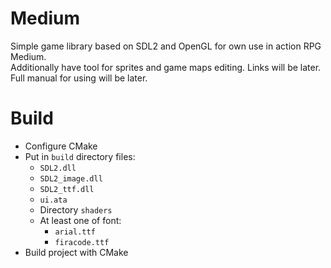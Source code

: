 # Medium
Simple game library based on SDL2 and OpenGL for own use in action RPG Medium.\
Additionally have tool for sprites and game maps editing. Links will be later.\
Full manual for using will be later.

# Build
- Configure CMake
- Put in ```build``` directory files:
    - ```SDL2.dll```
    - ```SDL2_image.dll```
    - ```SDL2_ttf.dll```
    - ```ui.ata```
    - Directory ```shaders```
    - At least one of font:
        - ```arial.ttf```
        - ```firacode.ttf```
- Build project with CMake
